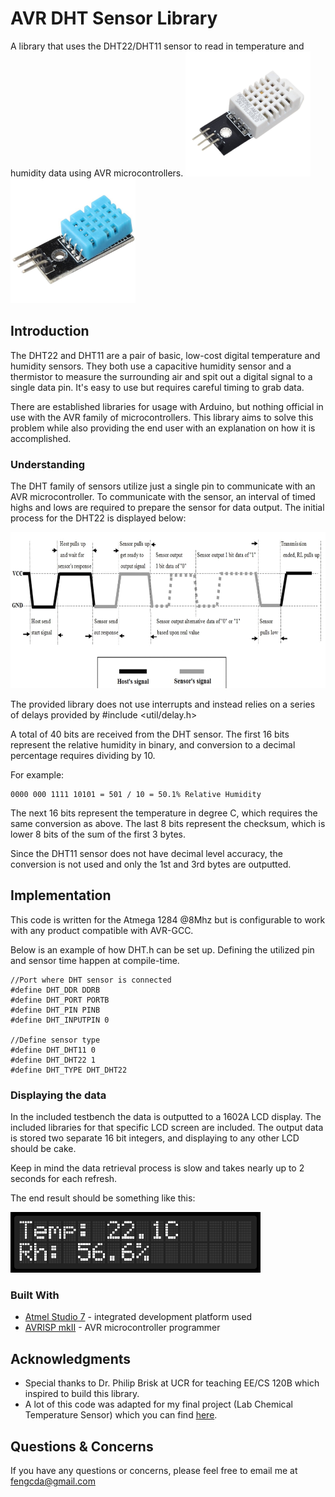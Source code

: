 # AVR DHT Sensor Library

A library that uses the DHT22/DHT11 sensor to read in temperature and humidity data using AVR microcontrollers. 
<img src="docs/DHT22_Image.png" width="200">
<img src="docs/DHT11_Image.png" width="200">

## Introduction

The DHT22 and DHT11 are a pair of basic, low-cost digital temperature and humidity sensors. They both use a capacitive humidity sensor and a thermistor to measure the surrounding air and spit out a digital signal to a single data pin. It's easy to use but requires careful timing to grab data.

There are established libraries for usage with Arduino, but nothing official in use with the AVR family of microcontrollers. This library aims to solve this problem while also providing the end user with an explanation on how it is accomplished.

### Understanding

The DHT family of sensors utilize just a single pin to communicate with an AVR microcontroller. To communicate with the sensor, an interval of timed highs and lows are required to prepare the sensor for data output. The initial process for the DHT22 is displayed below:

<p align="center"> 
<img src="docs/DHT22_Diagram.png" height="250">
  
The provided library does not use interrupts and instead relies on a series of delays provided by #include <util/delay.h>

A total of 40 bits are received from the DHT sensor. The first 16 bits represent the relative humidity in binary, and conversion to a decimal percentage requires dividing by 10. 

For example:

```
0000 000 1111 10101 = 501 / 10 = 50.1% Relative Humidity
```

The next 16 bits represent the temperature in degree C, which requires the same conversion as above. The last 8 bits represent the checksum, which is lower 8 bits of the sum of the first 3 bytes.

Since the DHT11 sensor does not have decimal level accuracy, the conversion is not used and only the 1st and 3rd bytes are outputted.
 
## Implementation

This code is written for the Atmega 1284 @8Mhz but is configurable to work with any product compatible with AVR-GCC.

Below is an example of how DHT.h can be set up. Defining the utilized pin and sensor time happen at compile-time.

```
//Port where DHT sensor is connected
#define DHT_DDR DDRB
#define DHT_PORT PORTB
#define DHT_PIN PINB
#define DHT_INPUTPIN 0

//Define sensor type
#define DHT_DHT11 0
#define DHT_DHT22 1
#define DHT_TYPE DHT_DHT22
```

### Displaying the data

In the included testbench the data is outputted to a 1602A LCD display. The included libraries for that specific LCD screen are included. The output data is stored two separate 16 bit integers, and displaying to any other LCD should be cake.

Keep in mind the data retrieval process is slow and takes nearly up to 2 seconds for each refresh.

The end result should be something like this:

<img src="docs/LCD_Display.png" width="400">


### Built With

* [Atmel Studio 7](http://www.microchip.com/mplab/avr-support/atmel-studio-7) - integrated development platform used
* [AVRISP mkII](https://www.microchip.com/developmenttools/ProductDetails/atavrisp2) - AVR microcontroller programmer

## Acknowledgments

* Special thanks to Dr. Philip Brisk at UCR for teaching EE/CS 120B which inspired to build this library.
* A lot of this code was adapted for my final project (Lab Chemical Temperature Sensor) which you can find [here](https://drive.google.com/drive/u/1/folders/1jun-SS4S1ZxK5DPT-s2teyDszfePHfHl).

## Questions & Concerns
If you have any questions or concerns, please feel free to email me at [fengcda@gmail.com](mailto:fengcda@gmail.com)
